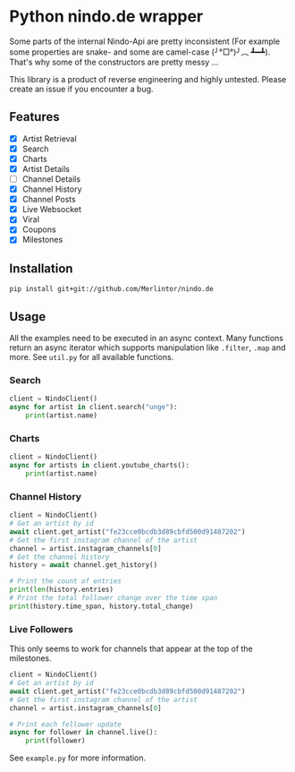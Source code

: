 # Python nindo.de wrapper

Some parts of the internal Nindo-Api are pretty inconsistent (For example some properties are snake- and some are camel-case (╯°□°)╯︵ ┻━┻).  
That's why some of the constructors are pretty messy ...  
  
This library is a product of reverse engineering and highly untested. Please create an issue if you encounter a bug.

## Features

- [x] Artist Retrieval
- [x] Search
- [x] Charts
- [x] Artist Details
- [ ] Channel Details
- [x] Channel History
- [x] Channel Posts
- [x] Live Websocket
- [x] Viral
- [x] Coupons
- [x] Milestones

## Installation

```
pip install git+git://github.com/Merlintor/nindo.de
```

## Usage

All the examples need to be executed in an async context.
Many functions return an async iterator which supports manipulation like `.filter`, `.map` and more. 
See `util.py` for all available functions.

### Search

```py
client = NindoClient()
async for artist in client.search("unge"):
    print(artist.name)
```

### Charts

```py
client = NindoClient()
async for artists in client.youtube_charts():
    print(artist.name)
```

### Channel History

```py
client = NindoClient()
# Get an artist by id
await client.get_artist("fe23cce0bcdb3d89cbfd500d91487202")
# Get the first instagram channel of the artist
channel = artist.instagram_channels[0]
# Get the channel history
history = await channel.get_history()

# Print the count of entries
print(len(history.entries)
# Print the total follower change over the time span
print(history.time_span, history.total_change)
```

### Live Followers

This only seems to work for channels that appear at the top of the milestones.

```py
client = NindoClient()
# Get an artist by id
await client.get_artist("fe23cce0bcdb3d89cbfd500d91487202")
# Get the first instagram channel of the artist
channel = artist.instagram_channels[0]

# Print each follower update
async for follower in channel.live():
    print(follower)
```

See `example.py` for more information.
